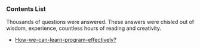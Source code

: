 ### Contents List

Thousands of questions were answered. These answers were chisled out of wisdom, experience, countless hours of reading and creativity.

- [How-we-can-learn-program-effectively?](https://networkerbot.github.io/networkerbot/learn-program)
